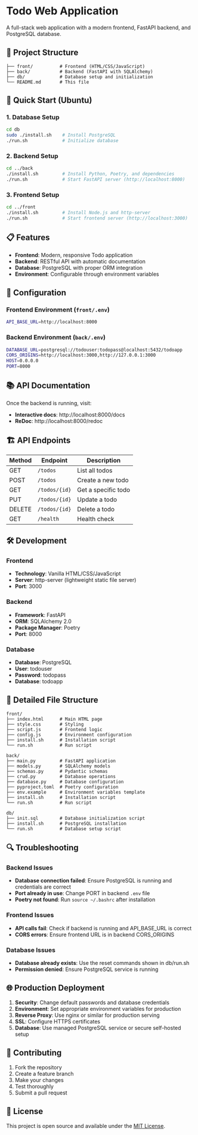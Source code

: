 # Todo Web Application

A full-stack web application with a modern frontend, FastAPI backend, and PostgreSQL database.

## 📁 Project Structure

```
├── front/          # Frontend (HTML/CSS/JavaScript)
├── back/           # Backend (FastAPI with SQLAlchemy)
├── db/             # Database setup and initialization
└── README.md       # This file
```

## 🚀 Quick Start (Ubuntu)

### 1. Database Setup

```bash
cd db
sudo ./install.sh    # Install PostgreSQL
./run.sh             # Initialize database
```

### 2. Backend Setup

```bash
cd ../back
./install.sh         # Install Python, Poetry, and dependencies
./run.sh             # Start FastAPI server (http://localhost:8000)
```

### 3. Frontend Setup

```bash
cd ../front
./install.sh         # Install Node.js and http-server
./run.sh             # Start frontend server (http://localhost:3000)
```

## 📋 Features

- **Frontend**: Modern, responsive Todo application
- **Backend**: RESTful API with automatic documentation
- **Database**: PostgreSQL with proper ORM integration
- **Environment**: Configurable through environment variables

## 🔧 Configuration

### Frontend Environment (`front/.env`)

```bash
API_BASE_URL=http://localhost:8000
```

### Backend Environment (`back/.env`)

```bash
DATABASE_URL=postgresql://todouser:todopass@localhost:5432/todoapp
CORS_ORIGINS=http://localhost:3000,http://127.0.0.1:3000
HOST=0.0.0.0
PORT=8000
```

## 📚 API Documentation

Once the backend is running, visit:

- **Interactive docs**: http://localhost:8000/docs
- **ReDoc**: http://localhost:8000/redoc

## 🏗️ API Endpoints

| Method | Endpoint      | Description         |
| ------ | ------------- | ------------------- |
| GET    | `/todos`      | List all todos      |
| POST   | `/todos`      | Create a new todo   |
| GET    | `/todos/{id}` | Get a specific todo |
| PUT    | `/todos/{id}` | Update a todo       |
| DELETE | `/todos/{id}` | Delete a todo       |
| GET    | `/health`     | Health check        |

## 🛠️ Development

### Frontend

- **Technology**: Vanilla HTML/CSS/JavaScript
- **Server**: http-server (lightweight static file server)
- **Port**: 3000

### Backend

- **Framework**: FastAPI
- **ORM**: SQLAlchemy 2.0
- **Package Manager**: Poetry
- **Port**: 8000

### Database

- **Database**: PostgreSQL
- **User**: todouser
- **Password**: todopass
- **Database**: todoapp

## 📁 Detailed File Structure

```
front/
├── index.html      # Main HTML page
├── style.css       # Styling
├── script.js       # Frontend logic
├── config.js       # Environment configuration
├── install.sh      # Installation script
└── run.sh          # Run script

back/
├── main.py         # FastAPI application
├── models.py       # SQLAlchemy models
├── schemas.py      # Pydantic schemas
├── crud.py         # Database operations
├── database.py     # Database configuration
├── pyproject.toml  # Poetry configuration
├── env.example     # Environment variables template
├── install.sh      # Installation script
└── run.sh          # Run script

db/
├── init.sql        # Database initialization script
├── install.sh      # PostgreSQL installation
└── run.sh          # Database setup script
```

## 🔍 Troubleshooting

### Backend Issues

- **Database connection failed**: Ensure PostgreSQL is running and credentials are correct
- **Port already in use**: Change PORT in backend `.env` file
- **Poetry not found**: Run `source ~/.bashrc` after installation

### Frontend Issues

- **API calls fail**: Check if backend is running and API_BASE_URL is correct
- **CORS errors**: Ensure frontend URL is in backend CORS_ORIGINS

### Database Issues

- **Database already exists**: Use the reset commands shown in db/run.sh
- **Permission denied**: Ensure PostgreSQL service is running

## 🌐 Production Deployment

1. **Security**: Change default passwords and database credentials
2. **Environment**: Set appropriate environment variables for production
3. **Reverse Proxy**: Use nginx or similar for production serving
4. **SSL**: Configure HTTPS certificates
5. **Database**: Use managed PostgreSQL service or secure self-hosted setup

## 🤝 Contributing

1. Fork the repository
2. Create a feature branch
3. Make your changes
4. Test thoroughly
5. Submit a pull request

## 📄 License

This project is open source and available under the [MIT License](LICENSE).
